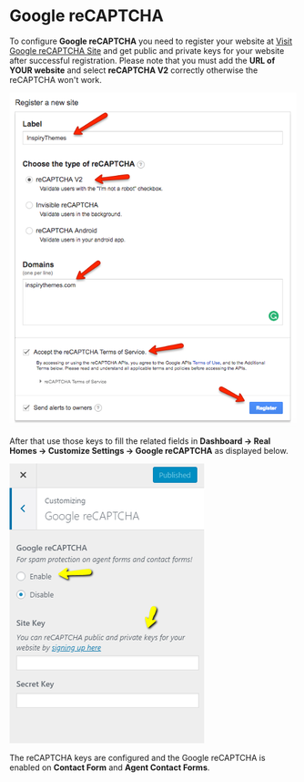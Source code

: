 # Google reCAPTCHA

To configure **Google reCAPTCHA** you need to register your website at [Visit Google reCAPTCHA Site](https://www.google.com/recaptcha/intro/index.html) and get public and private keys for your website after successful registration. Please note that you must add the **URL of YOUR website** and select **reCAPTCHA V2** correctly otherwise the reCAPTCHA won't work. 

![Register a New Site - Google reCAPTCHA](images/google-recaptcha/register-new-site-google-recaptcha.png) 

After that use those keys to fill the related fields in **Dashboard → Real Homes → Customize Settings → Google reCAPTCHA** as displayed below.

![Register a New Site - Google reCAPTCHA](images/google-recaptcha/google-recaptcha-api-settings.png)

The reCAPTCHA keys are configured and the Google reCAPTCHA is enabled on **Contact Form** and **Agent Contact Forms**.
